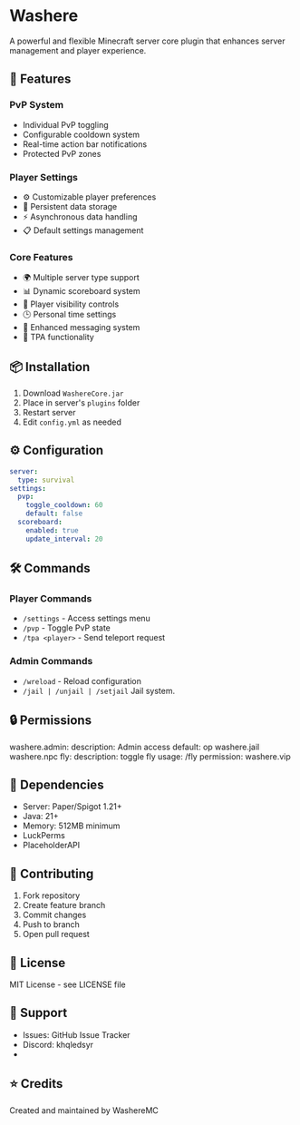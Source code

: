 # Washere

A powerful and flexible Minecraft server core plugin that enhances server management and player experience.

## 🚀 Features

### PvP System
- Individual PvP toggling
- Configurable cooldown system
- Real-time action bar notifications
- Protected PvP zones

### Player Settings
- ⚙️ Customizable player preferences
- 💾 Persistent data storage
- ⚡ Asynchronous data handling
- 📋 Default settings management

### Core Features
- 🌍 Multiple server type support
- 📊 Dynamic scoreboard system
- 👥 Player visibility controls
- 🕒 Personal time settings
- 💬 Enhanced messaging system
- 📍 TPA functionality

## 📦 Installation

1. Download `WashereCore.jar`
2. Place in server's `plugins` folder
3. Restart server
4. Edit `config.yml` as needed

## ⚙️ Configuration

```yaml
server:
  type: survival
settings:
  pvp:
    toggle_cooldown: 60
    default: false
  scoreboard:
    enabled: true
    update_interval: 20
```
## 🛠️ Commands

### Player Commands
- `/settings` - Access settings menu
- `/pvp` - Toggle PvP state
- `/tpa <player>` - Send teleport request

### Admin Commands
- `/wreload` - Reload configuration
- `/jail | /unjail | /setjail` Jail system.

## 🔒 Permissions
washere.admin:
description: Admin access
default: op
washere.jail
washere.npc
fly:
  description: toggle fly
  usage: /fly
  permission: washere.vip

## 🔧 Dependencies
- Server: Paper/Spigot 1.21+
- Java: 21+
- Memory: 512MB minimum
- LuckPerms
- PlaceholderAPI

## 🤝 Contributing
1. Fork repository
2. Create feature branch
3. Commit changes
4. Push to branch
5. Open pull request

## 📝 License
MIT License - see LICENSE file

## 👥 Support
- Issues: GitHub Issue Tracker
- Discord: khqledsyr
- 
## ⭐ Credits
Created and maintained by WashereMC
